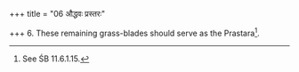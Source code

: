 +++
title = "06 औद्धवः प्रस्तरः"

+++
6. These remaining grass-blades should serve as the Prastara[^1].  

[^1]: See ŚB 11.6.1.15.
